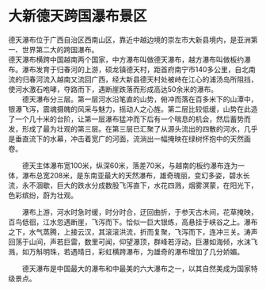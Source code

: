# 大新德天跨国瀑布景区  
德天瀑布位于广西自治区西南山区，靠近中越边境的崇左市大新县境内，是亚洲第一、世界第二大的跨国瀑布。  
德天瀑布横跨中国越南两个国家，中方瀑布叫做德天瀑布，越方瀑布叫做板约瀑布。瀑布发育于归春河的上游，硕龙镇德天村，距首府南宁市140多公里，自北南流的归春河流入越南又流回广西，经大新县德天村处被峙在江心的浦汤岛所阻挡，使河水激石咆哮，夺路而下，遇断崖跌落而形成高达50余米的瀑布。  
　　德天瀑布分三层。第一层河水沿笔直的山势，俯冲而落在百多米下的山潭中，银瀑飞泻，震魂摄魄的风采与魅力，摇动人之心旌。第二层比较低缓，山势在此造了一个几十米的台阶，让第一层瀑布猛冲而下后有一个喘息的机会，然后蓄势而发，形成了最为壮观的第三层。在第三层已汇聚了从源头流出的四散的河水，几乎是垂直流下的水幕，冲击着宽广的河面，流淌出一幅掩映在绿树怀抱中的天然画卷。  

　　德天主体瀑布宽100米，纵深60米，落差70米，与越南的板约瀑布连为一体，瀑布总宽208米，是东南亚最大的天然瀑布，雄奇瑰丽，变幻多姿，碧水长流，永不涸歇，巨大的跌水分成数股飞泻直下，水花四溅，烟雾溟蒙，在阳光下，色彩缤纷，蔚为壮观。  

　　瀑布上游，河水时急时缓，时分时合，迂回曲折，于参天古木间，花草掩映，百鸟低徊，江水忽遇断崖，飞泻而下。恰似一巨大银练，高悬挂于峡谷之上。瀑布之下，水气蒸腾，上接云汉，其滚滚洪流，折而复聚，飞泻而下，连冲三关。涛声回荡于山间，声若巨雷，数里可闻，仰望瀑顶，群峰若浮动，巨瀑如海倾，水沫飞溅，如万斛明珠，若遇晴日，彩虹横跨瀑布，为雄奇的瀑布增加了几分娇媚。  

　　德天瀑布是中国最大的瀑布和中最美的六大瀑布之一，以其自然美成为国家特级景点。  